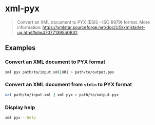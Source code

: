 # xml-pyx

> Convert an XML document to PYX (ESIS - ISO 8879) format. More information: <https://xmlstar.sourceforge.net/doc/UG/xmlstarlet-ug.html#idm47077139550832>.

## Examples

### Convert an XML document to PYX format

```bash
xml pyx path/to/input.xml|URI > path/to/output.pyx
```

### Convert an XML document from `stdin` to PYX format

```bash
cat path/to/input.xml | xml pyx > path/to/output.pyx
```

### Display help

```bash
xml pyx --help
```
